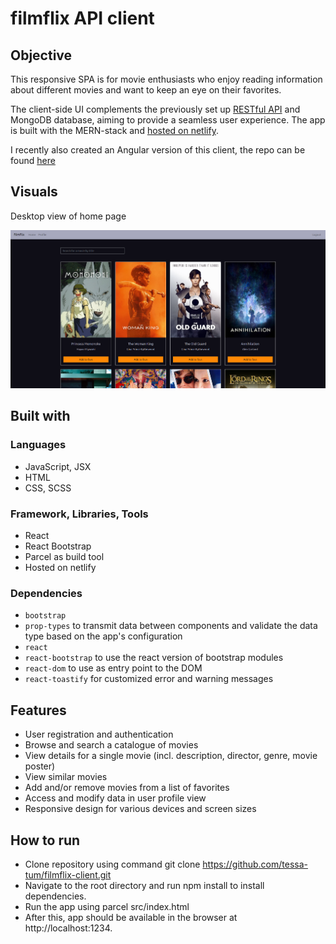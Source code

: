 # filmflix API client

## Objective

This responsive SPA is for movie enthusiasts who enjoy reading information about different movies and want to
keep an eye on their favorites. 

The client-side UI complements the previously set up [RESTful API](https://github.com/tessa-tum/filmflix-api) and MongoDB database, aiming to provide a seamless user experience. The app is built with the MERN-stack and [hosted on netlify](https://filmflix-project.netlify.app/).

I recently also created an Angular version of this client, the repo can be found [here](https://github.com/tessa-tum/filmflix-Angular-client)

## Visuals

Desktop view of home page

![Screenshot of main view](https://github.com/tessa-tum/filmflix-client/blob/main/src/assets/screenshot_movie-client_main.PNG)

## Built with

### Languages

- JavaScript, JSX
- HTML
- CSS, SCSS

### Framework, Libraries, Tools

- React
- React Bootstrap 
- Parcel as build tool
- Hosted on netlify

### Dependencies

- `bootstrap` 
- `prop-types` to transmit data between components and validate the data type based on the app's configuration
- `react` 
- `react-bootstrap` to use the react version of bootstrap modules
- `react-dom` to use as entry point to the DOM
- `react-toastify` for customized error and warning messages

## Features

- User registration and authentication
- Browse and search a catalogue of movies 
- View details for a single movie (incl. description, director, genre, movie poster)
- View similar movies
- Add and/or remove movies from a list of favorites
- Access and modify data in user profile view 
- Responsive design for various devices and screen sizes

## How to run

- Clone repository using command git clone https://github.com/tessa-tum/filmflix-client.git
- Navigate to the root directory and run npm install to install dependencies.
- Run the app using parcel src/index.html
- After this, app should be available in the browser at http://localhost:1234.


